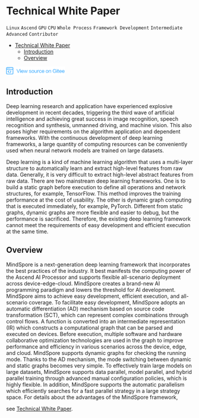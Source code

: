 ﻿# Technical White Paper

`Linux` `Ascend` `GPU` `CPU` `Whole Process` `Framework Development` `Intermediate` `Advanced` `Contributor`

<!-- TOC -->

- [Technical White Paper](#technical-white-paper)
    - [Introduction](#introduction)
    - [Overview](#overview)

<!-- /TOC -->

<a href="https://gitee.com/mindspore/docs/blob/r1.2/docs/note/source_en/design/technical_white_paper.md" target="_blank"><img src="../_static/logo_source.png"></a>

## Introduction

Deep learning research and application have experienced explosive development in recent decades, triggering the third wave of artificial intelligence and achieving great success in image recognition, speech recognition and synthesis, unmanned driving, and machine vision. This also poses higher requirements on the algorithm application and dependent frameworks. With the continuous development of deep learning frameworks, a large quantity of computing resources can be conveniently used when neural network models are trained on large datasets.

Deep learning is a kind of machine learning algorithm that uses a multi-layer structure to automatically learn and extract high-level features from raw data. Generally, it is very difficult to extract high-level abstract features from raw data. There are two mainstream deep learning frameworks. One is to build a static graph before execution to define all operations and network structures, for example, TensorFlow. This method improves the training performance at the cost of usability. The other is dynamic graph computing that is executed immediately, for example, PyTorch. Different from static graphs, dynamic graphs are more flexible and easier to debug, but the performance is sacrificed. Therefore, the existing deep learning framework cannot meet the requirements of easy development and efficient execution at the same time.

## Overview

MindSpore is a next-generation deep learning framework that incorporates the best practices of the industry. It best manifests the computing power of the Ascend AI Processor and supports flexible all-scenario deployment across device-edge-cloud. MindSpore creates a brand-new AI programming paradigm and lowers the threshold for AI development. MindSpore aims to achieve easy development, efficient execution, and all-scenario coverage. To facilitate easy development, MindSpore adopts an automatic differentiation (AD) mechanism based on source code transformation (SCT), which can represent complex combinations through control flows. A function is converted into an intermediate representation (IR) which constructs a computational graph that can be parsed and executed on devices. Before execution, multiple software and hardware collaborative optimization technologies are used in the graph to improve performance and efficiency in various scenarios across the device, edge, and cloud. MindSpore supports dynamic graphs for checking the running mode. Thanks to the AD mechanism, the mode switching between dynamic and static graphs becomes very simple. To effectively train large models on large datasets, MindSpore supports data parallel, model parallel, and hybrid parallel training through advanced manual configuration policies, which is highly flexible. In addition, MindSpore supports the automatic parallelism which efficiently searches for a fast parallel strategy in a large strategy space. For details about the advantages of the MindSpore framework,

see [Technical White Paper](https://mindspore-website.obs.cn-north-4.myhuaweicloud.com:443/white_paper/MindSpore_white_paper_enV1.1.pdf).
